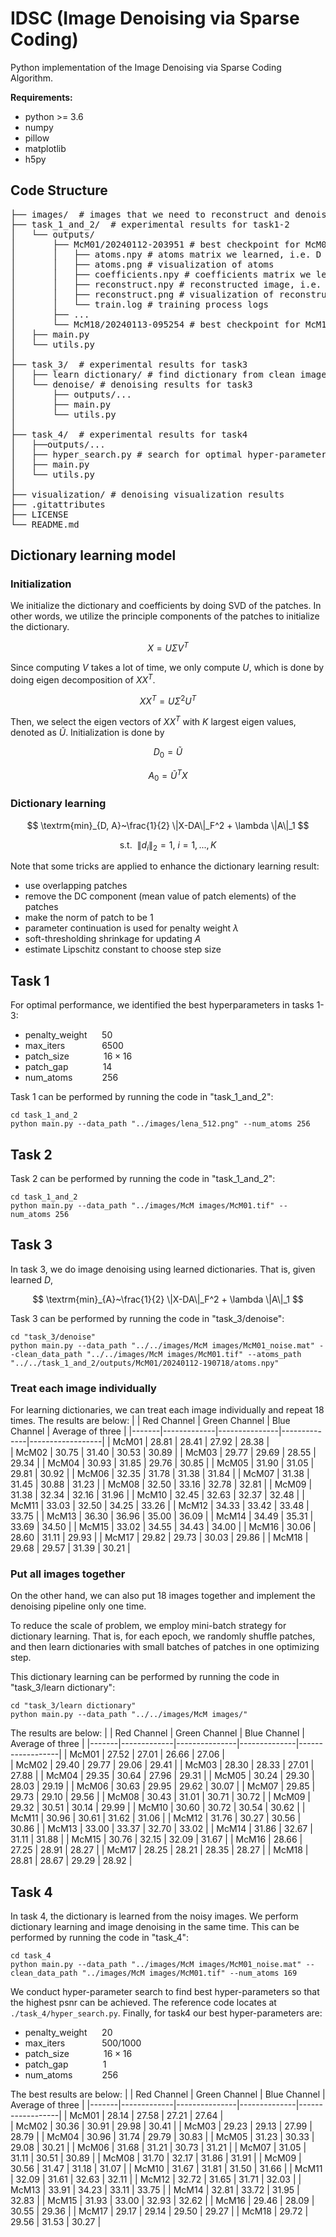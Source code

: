 # IDSC (Image Denoising via Sparse Coding)

Python implementation of the Image Denoising via Sparse Coding Algorithm.

**Requirements:**
- python >= 3.6
- numpy
- pillow
- matplotlib
- h5py

## Code Structure
<pre>
├── images/  # images that we need to reconstruct and denoise
├── task_1_and_2/  # experimental results for task1-2
│   └── outputs/
│       ├── McM01/20240112-203951 # best checkpoint for McM01
│       │   ├── atoms.npy # atoms matrix we learned, i.e. D
│       │   ├── atoms.png # visualization of atoms 
│       │   ├── coefficients.npy # coefficients matrix we learned, i.e. A
│       │   ├── reconstruct.npy # reconstructed image, i.e. DA
│       │   ├── reconstruct.png # visualization of reconstructed image 
│       │   └── train.log # training process logs
│       ├── ...
│       └── McM18/20240113-095254 # best checkpoint for McM18
│   ├── main.py
│   └── utils.py
│
├── task_3/  # experimental results for task3
│   ├── learn dictionary/ # find dictionary from clean images
│   └── denoise/ # denoising results for task3
│       ├── outputs/...
│       ├── main.py
│       └── utils.py
│
├── task_4/  # experimental results for task4
│   ├──outputs/...
│   ├── hyper_search.py # search for optimal hyper-parameters
│   ├── main.py
│   └── utils.py
│
├── visualization/ # denoising visualization results
├── .gitattributes
├── LICENSE
└── README.md
</pre>


## Dictionary learning model

### Initialization

We initialize the dictionary and coefficients by doing SVD of the patches. In other words, we utilize the principle components of the patches to initialize the dictionary.

$$
X = U\Sigma V^T
$$

Since computing $V$ takes a lot of time, we only compute $U$, which is done by doing eigen decomposition of $XX^T$.

$$
XX^T = U\Sigma^2 U^T
$$

Then, we select the eigen vectors of $XX^T$ with $K$ largest eigen values, denoted as $\tilde{U}$. Initialization is done by

$$
D_0 = \tilde{U} 
$$

$$
A_0 = \tilde{U}^T X
$$

### Dictionary learning

$$
\textrm{min}_{D, A}~\frac{1}{2} \|X-DA\|_F^2 + \lambda \|A\|_1  
$$

$$
\textrm{s.t.} ~~ \|d_i\|_2 = 1,~ i=1,..., K
$$

Note that some tricks are applied to enhance the dictionary learning result:
- use overlapping patches
- remove the DC component (mean value of patch elements) of the patches
- make the norm of patch to be 1
- parameter continuation is used for penalty weight $\lambda$
- soft-thresholding shrinkage for updating $A$
- estimate Lipschitz constant to choose step size


## Task 1

For optimal performance, we identified the best hyperparameters in tasks 1-3:
- penalty_weight &nbsp;&nbsp;&nbsp;&nbsp; $50$
- max_iters  &nbsp; &nbsp;&nbsp;&nbsp;&nbsp;&nbsp;&nbsp;&nbsp;&nbsp;&nbsp;&nbsp;&nbsp; $6500$
- patch_size &nbsp; &nbsp;&nbsp;&nbsp;&nbsp;&nbsp;&nbsp;&nbsp;&nbsp;&nbsp;&nbsp; $16\times16$
- patch_gap &nbsp; &nbsp;&nbsp;&nbsp;&nbsp;&nbsp;&nbsp;&nbsp;&nbsp;&nbsp;&nbsp; $14$
- num_atoms &nbsp;&nbsp;&nbsp;&nbsp;&nbsp;&nbsp;&nbsp;&nbsp;&nbsp;&nbsp; $256$

Task 1 can be performed by running the code in "task_1_and_2":

```
cd task_1_and_2 
python main.py --data_path "../images/lena_512.png" --num_atoms 256
```


## Task 2

Task 2 can be performed by running the code in "task_1_and_2":

```
cd task_1_and_2 
python main.py --data_path "../images/McM images/McM01.tif" --num_atoms 256
```

## Task 3

In task 3, we do image denoising using learned dictionaries. That is, given learned $D$,

$$
\textrm{min}_{A}~\frac{1}{2} \|X-DA\|_F^2 + \lambda \|A\|_1
$$

Task 3 can be performed by running the code in "task_3/denoise":

```
cd "task_3/denoise"
python main.py --data_path "../../images/McM images/McM01_noise.mat" --clean_data_path "../../images/McM images/McM01.tif" --atoms_path "../../task_1_and_2/outputs/McM01/20240112-190718/atoms.npy"
```

### Treat each image individually
For learning dictionaries, we can treat each image individually and repeat 18 times. The results are below:
|       | Red Channel | Green Channel | Blue Channel | Average of three |
|-------|-------------|---------------|--------------|------------------|
| McM01 |    28.81    |     28.41     |    27.92     |       28.38      |       
| McM02 |    30.75    |     31.40     |    30.53     |       30.89      | 
| McM03 |    29.77    |     29.69     |    28.55     |       29.34      |
| McM04 |    30.93    |     31.85     |    29.76     |       30.85      |
| McM05 |    31.90    |     31.05     |    29.81     |       30.92      |
| McM06 |    32.35    |     31.78     |    31.38     |       31.84      |
| McM07 |    31.38    |     31.45     |    30.88     |       31.23      |
| McM08 |    32.50    |     33.16     |    32.78     |       32.81      |
| McM09 |    31.38    |     32.34     |    32.16     |       31.96      |
| McM10 |    32.45    |     32.63     |    32.37     |       32.48      |
| McM11 |    33.03    |     32.50     |    34.25     |       33.26      |
| McM12 |    34.33    |     33.42     |    33.48     |       33.75      |
| McM13 |    36.30    |     36.96     |    35.00     |       36.09      |
| McM14 |    34.49    |     35.31     |    33.69     |       34.50      |
| McM15 |    33.02    |     34.55     |    34.43     |       34.00      |
| McM16 |    30.06    |     28.60     |    31.11     |       29.93      |
| McM17 |    29.82    |     29.73     |    30.03     |       29.86      |
| McM18 |    29.68    |     29.57     |    31.39     |       30.21      |

### Put all images together
On the other hand, we can also put 18 images together and implement the denoising pipeline only one time.

To reduce the scale of problem, we employ mini-batch strategy for dictionary learning. That is, for each epoch, we randomly shuffle patches, and then learn dictionaries with small batches of patches in one optimizing step.

This dictionary learning can be performed by running the code in "task_3/learn dictionary":

```
cd "task_3/learn dictionary"
python main.py --data_path "../../images/McM images/"
```

The results are below:
|       | Red Channel | Green Channel | Blue Channel | Average of three |
|-------|-------------|---------------|--------------|------------------|
| McM01 |    27.52    |     27.01     |    26.66     |       27.06      |       
| McM02 |    29.40    |     29.77     |    29.06     |       29.41      | 
| McM03 |    28.30    |     28.33     |    27.01     |       27.88      |
| McM04 |    29.35    |     30.64     |    27.96     |       29.31      |
| McM05 |    30.24    |     29.30     |    28.03     |       29.19      |
| McM06 |    30.63    |     29.95     |    29.62     |       30.07      |
| McM07 |    29.85    |     29.73     |    29.10     |       29.56      |
| McM08 |    30.43    |     31.01     |    30.71     |       30.72      |
| McM09 |    29.32    |     30.51     |    30.14     |       29.99      |
| McM10 |    30.60    |     30.72     |    30.54     |       30.62      |
| McM11 |    30.96    |     30.61     |    31.62     |       31.06      |
| McM12 |    31.76    |     30.27     |    30.56     |       30.86      |
| McM13 |    33.00    |     33.37     |    32.70     |       33.02      |
| McM14 |    31.86    |     32.67     |    31.11     |       31.88      |
| McM15 |    30.76    |     32.15     |    32.09     |       31.67      |
| McM16 |    28.66    |     27.25     |    28.91     |       28.27      |
| McM17 |    28.25    |     28.21     |    28.35     |       28.27      |
| McM18 |    28.81    |     28.67     |    29.29     |       28.92      |


## Task 4

In task 4, the dictionary is learned from the noisy images. We perform dictionary learning and image denoising in the same time. This can be performed by running the code in "task_4":

```
cd task_4
python main.py --data_path "../images/McM images/McM01_noise.mat" --clean_data_path "../images/McM images/McM01.tif" --num_atoms 169
```

We conduct hyper-parameter search to find best hyper-parameters so that the highest psnr can be achieved. The reference code locates at `./task_4/hyper_search.py`. Finally, for task4 our best hyper-parameters are:
- penalty_weight &nbsp;&nbsp;&nbsp;&nbsp; $20$
- max_iters  &nbsp; &nbsp;&nbsp;&nbsp;&nbsp;&nbsp;&nbsp;&nbsp;&nbsp;&nbsp;&nbsp;&nbsp; $500/1000$ 
- patch_size &nbsp; &nbsp;&nbsp;&nbsp;&nbsp;&nbsp;&nbsp;&nbsp;&nbsp;&nbsp;&nbsp; $16\times16$
- patch_gap &nbsp; &nbsp;&nbsp;&nbsp;&nbsp;&nbsp;&nbsp;&nbsp;&nbsp;&nbsp;&nbsp; $1$
- num_atoms &nbsp;&nbsp;&nbsp;&nbsp;&nbsp;&nbsp;&nbsp;&nbsp;&nbsp;&nbsp; $256$

The best results are below:
|       | Red Channel | Green Channel | Blue Channel | Average of three |
|-------|-------------|---------------|--------------|------------------|
| McM01 |    28.14    |     27.58     |    27.21     |       27.64      |       
| McM02 |    30.36    |     30.91     |    29.98     |       30.41      | 
| McM03 |    29.23    |     29.13     |    27.99     |       28.79      |
| McM04 |    30.96    |     31.74     |    29.79     |       30.83      |
| McM05 |    31.23    |     30.33     |    29.08     |       30.21      |
| McM06 |    31.68    |     31.21     |    30.73     |       31.21      |
| McM07 |    31.05    |     31.11     |    30.51     |       30.89      |
| McM08 |    31.70    |     32.17     |    31.86     |       31.91      |
| McM09 |    30.56    |     31.47     |    31.18     |       31.07      |
| McM10 |    31.67    |     31.81     |    31.50     |       31.66      |
| McM11 |    32.09    |     31.61     |    32.63     |       32.11      |
| McM12 |    32.72    |     31.65     |    31.71     |       32.03      |
| McM13 |    33.91    |     34.23     |    33.11     |       33.75      |
| McM14 |    32.81    |     33.72     |    31.95     |       32.83      |
| McM15 |    31.93    |     33.00     |    32.93     |       32.62      |
| McM16 |    29.46    |     28.09     |    30.55     |       29.36      |
| McM17 |    29.17    |     29.14     |    29.50     |       29.27      |
| McM18 |    29.72    |     29.56     |    31.53     |       30.27      |
